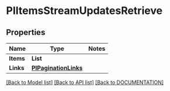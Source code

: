 # PIItemsStreamUpdatesRetrieve

## Properties
Name | Type | Notes
------------ | ------------- | -------------
**Items** | **List<PIStreamUpdatesRetrieve>**
**Links** | **[**PIPaginationLinks**](../Model/PIPaginationLinks.md)**

[[Back to Model list]](../../DOCUMENTATION.md#documentation-for-models) [[Back to API list]](../../DOCUMENTATION.md#documentation-for-api-endpoints) [[Back to DOCUMENTATION]](../../DOCUMENTATION.md)
